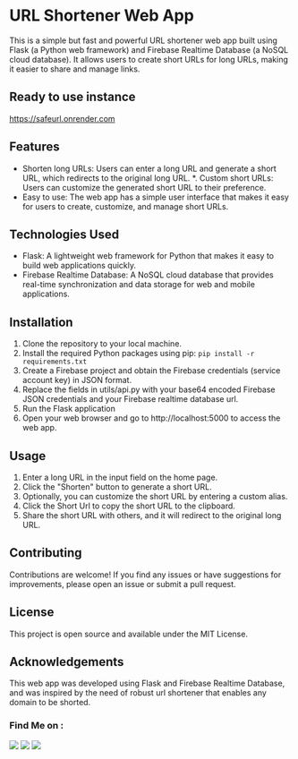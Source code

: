 # URL Shortener Web App
This is a simple but fast and powerful URL shortener web app built using Flask (a Python web framework) and Firebase Realtime Database (a NoSQL cloud database). It allows users to create short URLs for long URLs, making it easier to share and manage links.

## Ready to use instance
<a href=https://safeurl.onrender.com>https://safeurl.onrender.com</a>

## Features
* Shorten long URLs: Users can enter a long URL and generate a short URL, which redirects to the original long URL.
*. Custom short URLs: Users can customize the generated short URL to their preference.
* Easy to use: The web app has a simple user interface that makes it easy for users to create, customize, and manage short URLs.

## Technologies Used
* Flask: A lightweight web framework for Python that makes it easy to build web applications quickly.
* Firebase Realtime Database: A NoSQL cloud database that provides real-time synchronization and data storage for web and mobile applications.

## Installation
1. Clone the repository to your local machine.
2. Install the required Python packages using pip: `pip install -r requirements.txt`
3. Create a Firebase project and obtain the Firebase credentials (service account key) in JSON format.
4. Replace the fields in utils/api.py with your base64 encoded Firebase JSON credentials and your Firebase realtime database url.
5. Run the Flask application
6. Open your web browser and go to http://localhost:5000 to access the web app.

## Usage
1. Enter a long URL in the input field on the home page.
2. Click the "Shorten" button to generate a short URL.
3. Optionally, you can customize the short URL by entering a custom alias.
4. Click the Short Url to copy the short URL to the clipboard.
5. Share the short URL with others, and it will redirect to the original long URL.

## Contributing
Contributions are welcome! If you find any issues or have suggestions for improvements, please open an issue or submit a pull request.

## License
This project is open source and available under the MIT License.

## Acknowledgements
This web app was developed using Flask and Firebase Realtime Database, and was inspired by the need of robust url shortener that enables any domain to be shorted.

### Find Me on :
<p align="left">
  <a href="https://github.com/adhiraj-ranjan" target="_blank"><img src="https://img.shields.io/badge/Github-adhiraj--ranjan-green?style=for-the-badge&logo=github"></a>
  <a href="https://www.instagram.com/adhirajranjan.i" target="_blank"><img src="https://img.shields.io/badge/IG-adhiraj_ranjan-pink?style=for-the-badge&logo=instagram"></a>
  <a href="https://t.me/adhirajranjan" target="_blank"><img src="https://img.shields.io/badge/TELEGRAM-ADHIRAJ%20RANJAN-blue?style=for-the-badge&logo=telegram"></a>
  
</p>
